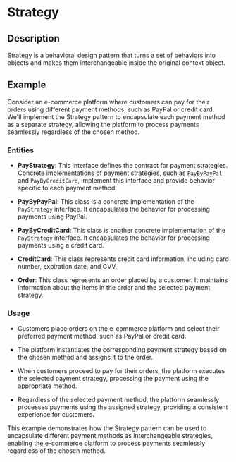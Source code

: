 # Strategy

## Description

Strategy is a behavioral design pattern that turns a set of behaviors into objects and makes them interchangeable inside the original context object.

## Example

Consider an e-commerce platform where customers can pay for their orders using different payment methods, such as PayPal or credit card. We'll implement the Strategy pattern to encapsulate each payment method as a separate strategy, allowing the platform to process payments seamlessly regardless of the chosen method.

### Entities

- **PayStrategy**: This interface defines the contract for payment strategies. Concrete implementations of payment strategies, such as `PayByPayPal` and `PayByCreditCard`, implement this interface and provide behavior specific to each payment method.

- **PayByPayPal**: This class is a concrete implementation of the `PayStrategy` interface. It encapsulates the behavior for processing payments using PayPal.

- **PayByCreditCard**: This class is another concrete implementation of the `PayStrategy` interface. It encapsulates the behavior for processing payments using a credit card.

- **CreditCard**: This class represents credit card information, including card number, expiration date, and CVV.

- **Order**: This class represents an order placed by a customer. It maintains information about the items in the order and the selected payment strategy.

### Usage

- Customers place orders on the e-commerce platform and select their preferred payment method, such as PayPal or credit card.

- The platform instantiates the corresponding payment strategy based on the chosen method and assigns it to the order.

- When customers proceed to pay for their orders, the platform executes the selected payment strategy, processing the payment using the appropriate method.

- Regardless of the selected payment method, the platform seamlessly processes payments using the assigned strategy, providing a consistent experience for customers.

This example demonstrates how the Strategy pattern can be used to encapsulate different payment methods as interchangeable strategies, enabling the e-commerce platform to process payments seamlessly regardless of the chosen method.
